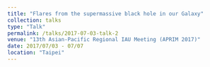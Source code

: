 ```yaml
---
title: "Flares from the supermassive black hole in our Galaxy"
collection: talks
type: "Talk"
permalink: /talks/2017-07-03-talk-2
venue: "13th Asian-Pacific Regional IAU Meeting (APRIM 2017)"
date: 2017/07/03 - 07/07
location: "Taipei"
---
```

